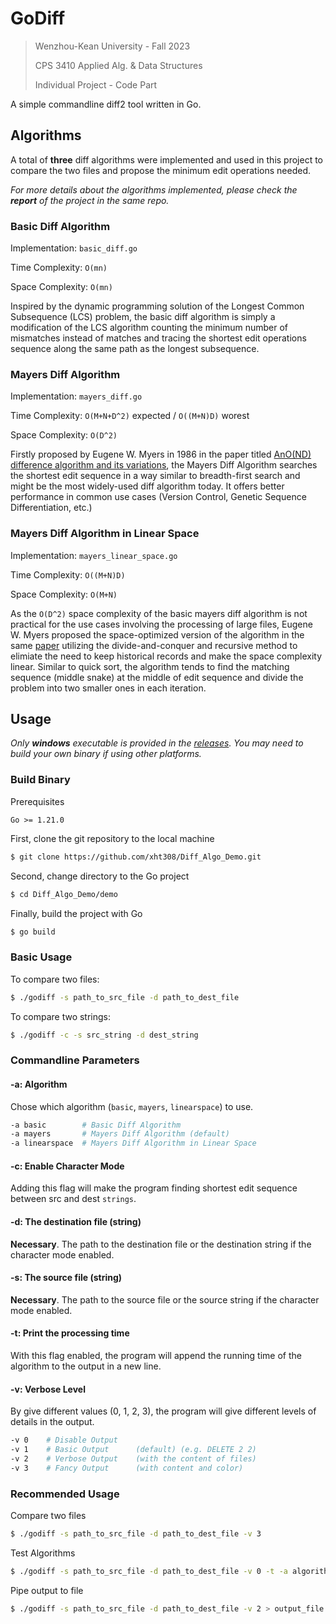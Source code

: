 # GoDiff

> Wenzhou-Kean University - Fall 2023
> 
> CPS 3410 Applied Alg. & Data Structures
> 
> Individual Project - Code Part

A simple commandline diff2 tool written in Go.

## Algorithms
A total of **three** diff algorithms were implemented and used in this project to compare the two files and propose the minimum edit operations needed.

*For more details about the algorithms implemented, please check the **report** of the project in the same repo.*

### Basic Diff Algorithm
Implementation: `basic_diff.go`

Time Complexity: `O(mn)`

Space Complexity: `O(mn)`

Inspired by the dynamic programming solution of the Longest Common Subsequence (LCS) problem, the basic diff algorithm is simply a modification of the LCS algorithm counting the minimum number of mismatches instead of matches and tracing the shortest edit operations sequence along the same path as the longest subsequence.

### Mayers Diff Algorithm
Implementation: `mayers_diff.go`

Time Complexity: `O(M+N+D^2)` expected / `O((M+N)D)` worest

Space Complexity: `O(D^2)`

Firstly proposed by Eugene W. Myers in 1986 in the paper titled [AnO(ND) difference algorithm and its variations](https://doi.org/10.1007/BF01840446), the Mayers Diff Algorithm searches the shortest edit sequence in a way similar to breadth-first search and might be the most widely-used diff algorithm today. It offers better performance in common use cases (Version Control, Genetic Sequence Differentiation, etc.)

### Mayers Diff Algorithm in Linear Space
Implementation: `mayers_linear_space.go`

Time Complexity: `O((M+N)D)`

Space Complexity: `O(M+N)`

As the `O(D^2)` space complexity of the basic mayers diff algorithm is not practical for the use cases involving the processing of large files, Eugene W. Myers proposed the space-optimized version of the algorithm in the same [paper](https://doi.org/10.1007/BF01840446) utilizing the divide-and-conquer and recursive method to elimiate the need to keep historical records and make the space complexity linear. Similar to quick sort, the algorithm tends to find the matching sequence (middle snake) at the middle of edit sequence and divide the problem into two smaller ones in each iteration.

## Usage
*Only **windows** executable is provided in the [releases](https://github.com/xht308/Diff_Algo_Demo/releases/latest). You may need to build your own binary if using other platforms.*

### Build Binary
Prerequisites
```
Go >= 1.21.0
```

First, clone the git repository to the local machine
```bash
$ git clone https://github.com/xht308/Diff_Algo_Demo.git
```

Second, change directory to the Go project
```bash
$ cd Diff_Algo_Demo/demo
```

Finally, build the project with Go
```bash
$ go build
```

### Basic Usage
To compare two files:
```bash
$ ./godiff -s path_to_src_file -d path_to_dest_file
```

To compare two strings:
```bash
$ ./godiff -c -s src_string -d dest_string
```

### Commandline Parameters

#### -a: Algorithm
Chose which algorithm (`basic`, `mayers`, `linearspace`) to use.
```bash
-a basic        # Basic Diff Algorithm
-a mayers       # Mayers Diff Algorithm (default)
-a linearspace  # Mayers Diff Algorithm in Linear Space
```

#### -c: Enable Character Mode
Adding this flag will make the program finding shortest edit sequence between src and dest `strings`.

#### -d: The destination file (string)
**Necessary**. The path to the destination file or the destination string if the character mode enabled.

#### -s: The source file (string)
**Necessary**. The path to the source file or the source string if the character mode enabled.

#### -t: Print the processing time
With this flag enabled, the program will append the running time of the algorithm to the output in a new line.

#### -v: Verbose Level
By give different values (0, 1, 2, 3), the program will give different levels of details in the output.
```bash
-v 0    # Disable Output
-v 1    # Basic Output      (default) (e.g. DELETE 2 2)
-v 2    # Verbose Output    (with the content of files)
-v 3    # Fancy Output      (with content and color)
```

### Recommended Usage
Compare two files
```bash
$ ./godiff -s path_to_src_file -d path_to_dest_file -v 3
```

Test Algorithms
```bash
$ ./godiff -s path_to_src_file -d path_to_dest_file -v 0 -t -a algorithm_to_test
```

Pipe output to file
```bash
$ ./godiff -s path_to_src_file -d path_to_dest_file -v 2 > output_file
```